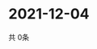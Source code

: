 # 2021-12-04
  共 0条

  <!-- BEGIN -->
  <!-- 最后更新时间Sat Dec 04 2021 17:12:51 GMT+0000 (Coordinated Universal Time) -->
  
  <!-- END -->
  
  